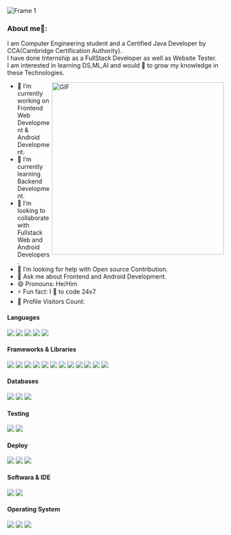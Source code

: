 ![Frame 1](https://user-images.githubusercontent.com/47135307/182042290-e221aed0-1e90-4a27-9f4d-9fe03be222a8.png)

### About me🧑:
I am Computer Engineering student and a Certified Java Developer by CCA(Cambridge Certification Authority).<br/>
I have done Internship as a FullStack Developer as well as Website Tester.<br/>
I am interested in learning DS,ML,AI and would 💖 to grow my knowledge in these Technologies.

<img align="right" alt="GIF" src="https://user-images.githubusercontent.com/47135307/182042513-46e16492-f7b8-4368-a839-33d5798e10dd.gif" width="400" height="400" />

- 🔭 I’m currently working on Frontend Web Development & Android Development.
- 🌱 I’m currently learning Backend Development.
- 👯 I’m looking to collaborate with Fullstack Web and Android Developers.
- 🤔 I’m looking for help with Open source Contribution.
- 💬 Ask me about Frontend and Android Development.
- 😄 Pronouns: He/Him
- ⚡ Fun fact: I 💖 to code 24x7.
- 🎢 Profile Visitors Count:  

<h4> Languages </h4>
<span> 
  <img src="https://img.shields.io/badge/HTML5-F3AB9D?style=for-the-badge&logo=html5&logoColor=black">
  <img src="https://img.shields.io/badge/CSS3-F3AB9D?style=for-the-badge&logo=css3&logoColor=black">
  <img src="https://img.shields.io/badge/JavaScript-F3AB9D?style=for-the-badge&logo=javascript&logoColor=black">
  <img src="https://img.shields.io/badge/Python-F3AB9D?style=for-the-badge&logo=javascript&logoColor=black">
  <img src="https://img.shields.io/badge/Typescript-F3AB9D?style=for-the-badge&logo=Typescript&logoColor=black">
  
</span>
<h4> Frameworks & Libraries </h4>
<span>
  
  <img src="https://img.shields.io/badge/Express.js-F3AB9D?style=for-the-badge&logo=express&logoColor=black">
  <img src="https://img.shields.io/badge/Yarn-F3AB9D?style=for-the-badge&logo=yarn&logoColor=black">
  <img src="https://img.shields.io/badge/npm-F3AB9D?style=for-the-badge&logo=npm&logoColor=black&Color=black">
  <img src="https://img.shields.io/badge/Node.js-F3AB9D?style=for-the-badge&logo=nodedotjs&logoColor=black">
  <img src="https://img.shields.io/badge/React-F3AB9D?style=for-the-badge&logo=react&logoColor=black">
  <img src="https://img.shields.io/badge/Next-F3AB9D?style=for-the-badge&logo=Next.js&logoColor=black">
  <img src="https://img.shields.io/badge/Bootstrap-F3AB9D?style=for-the-badge&logo=bootstrap&logoColor=black">
  <img src="https://img.shields.io/badge/Bulma-F3AB9D?style=for-the-badge&logo=Bulma&logoColor=black">
  <img src="https://img.shields.io/badge/Mui-F3AB9D?style=for-the-badge&logo=MUI&logoColor=black">
  <img src="https://img.shields.io/badge/Sass-F3AB9D?style=for-the-badge&logo=Sass&logoColor=black">
  <img src="https://img.shields.io/badge/Webpack-F3AB9D?style=for-the-badge&logo=Webpack&logoColor=black">
  <img src="https://img.shields.io/badge/Gulp-F3AB9D?style=for-the-badge&logo=Gulp&logoColor=black">
</span>

<h4> Databases </h4>
<span>
  <img src="https://img.shields.io/badge/MySQL-F3AB9D?style=for-the-badge&logo=mysql&logoColor=black">
  <img src="https://img.shields.io/badge/Firebase-F3AB9D?style=for-the-badge&logo=Firebase&logoColor=black">
  <img src="https://img.shields.io/badge/MongoDB-F3AB9D?style=for-the-badge&logo=mongodb&logoColor=black">
</span>

<h4> Testing </h4>
<span>
  <img src="https://img.shields.io/badge/Cypress-F3AB9D?style=for-the-badge&logo=Cypress&logoColor=black">
  <img src="https://img.shields.io/badge/Jest-F3AB9D?style=for-the-badge&logo=Jest&logoColor=black">
</span>

<h4> Deploy </h4>
<span>
  <img src="https://img.shields.io/badge/Netlify-F3AB9D?style=for-the-badge&logo=Netlify&logoColor=black">
  <img src="https://img.shields.io/badge/Heroku-F3AB9D?style=for-the-badge&logo=Heroku&logoColor=black">
  <img src="https://img.shields.io/badge/GitHub Pages-F3AB9D?style=for-the-badge&logo=GitHub+Pages&logoColor=black">
</span>

<h4> Softwara & IDE </h4>
<span>
<img src="https://img.shields.io/badge/Visual_Studio_Code-F3AB9D?style=for-the-badge&logo=visual%20studio%20code&logoColor=black">
<img src="https://img.shields.io/badge/Git-F3AB9D?style=for-the-badge&logo=git&Color=black&logoColor=black">

<h4> Operating System </h4>
<span>
  <img src="https://img.shields.io/badge/Linux-F3AB9D?style=for-the-badge&logo=linux&logoColor=black">
  <img src="https://img.shields.io/badge/MacOS-F3AB9D?style=for-the-badge&logo=macos&logoColor=black">
  <img src="https://img.shields.io/badge/Windows-F3AB9D?style=for-the-badge&logo=windows&logoColor=black">
</span>
